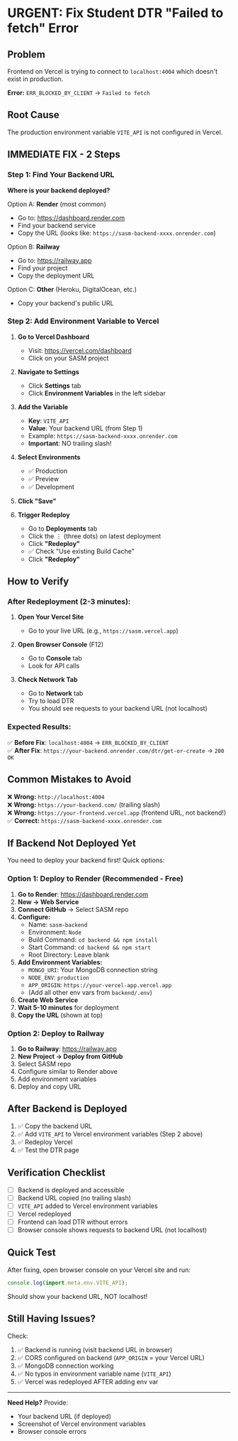 # URGENT: Fix Student DTR "Failed to fetch" Error

## Problem
Frontend on Vercel is trying to connect to `localhost:4004` which doesn't exist in production.

**Error:** `ERR_BLOCKED_BY_CLIENT` → `Failed to fetch`

## Root Cause
The production environment variable `VITE_API` is not configured in Vercel.

## IMMEDIATE FIX - 2 Steps

### Step 1: Find Your Backend URL

**Where is your backend deployed?**

Option A: **Render** (most common)
- Go to: https://dashboard.render.com
- Find your backend service
- Copy the URL (looks like: `https://sasm-backend-xxxx.onrender.com`)

Option B: **Railway**
- Go to: https://railway.app
- Find your project
- Copy the deployment URL

Option C: **Other** (Heroku, DigitalOcean, etc.)
- Copy your backend's public URL

### Step 2: Add Environment Variable to Vercel

1. **Go to Vercel Dashboard**
   - Visit: https://vercel.com/dashboard
   - Click on your SASM project

2. **Navigate to Settings**
   - Click **Settings** tab
   - Click **Environment Variables** in the left sidebar

3. **Add the Variable**
   - **Key**: `VITE_API`
   - **Value**: Your backend URL (from Step 1)
   - Example: `https://sasm-backend-xxxx.onrender.com`
   - **Important**: NO trailing slash!

4. **Select Environments**
   - ✅ Production
   - ✅ Preview
   - ✅ Development

5. **Click "Save"**

6. **Trigger Redeploy**
   - Go to **Deployments** tab
   - Click the ⋮ (three dots) on latest deployment
   - Click **"Redeploy"**
   - ✅ Check "Use existing Build Cache"
   - Click **"Redeploy"**

## How to Verify

### After Redeployment (2-3 minutes):

1. **Open Your Vercel Site**
   - Go to your live URL (e.g., `https://sasm.vercel.app`)

2. **Open Browser Console** (F12)
   - Go to **Console** tab
   - Look for API calls

3. **Check Network Tab**
   - Go to **Network** tab
   - Try to load DTR
   - You should see requests to your backend URL (not localhost)

### Expected Results:
✅ **Before Fix**: `localhost:4004` → `ERR_BLOCKED_BY_CLIENT`  
✅ **After Fix**: `https://your-backend.onrender.com/dtr/get-or-create` → `200 OK`

## Common Mistakes to Avoid

❌ **Wrong:** `http://localhost:4004`  
❌ **Wrong:** `https://your-backend.com/`  (trailing slash)  
❌ **Wrong:** `https://your-frontend.vercel.app`  (frontend URL, not backend!)  
✅ **Correct:** `https://sasm-backend-xxxx.onrender.com`

## If Backend Not Deployed Yet

You need to deploy your backend first! Quick options:

### Option 1: Deploy to Render (Recommended - Free)

1. **Go to Render**: https://dashboard.render.com
2. **New → Web Service**
3. **Connect GitHub** → Select SASM repo
4. **Configure:**
   - Name: `sasm-backend`
   - Environment: `Node`
   - Build Command: `cd backend && npm install`
   - Start Command: `cd backend && npm start`
   - Root Directory: Leave blank
5. **Add Environment Variables:**
   - `MONGO_URI`: Your MongoDB connection string
   - `NODE_ENV`: `production`
   - `APP_ORIGIN`: `https://your-vercel-app.vercel.app`
   - (Add all other env vars from `backend/.env`)
6. **Create Web Service**
7. **Wait 5-10 minutes** for deployment
8. **Copy the URL** (shown at top)

### Option 2: Deploy to Railway

1. **Go to Railway**: https://railway.app
2. **New Project → Deploy from GitHub**
3. Select SASM repo
4. Configure similar to Render above
5. Add environment variables
6. Deploy and copy URL

## After Backend is Deployed

1. ✅ Copy the backend URL
2. ✅ Add `VITE_API` to Vercel environment variables (Step 2 above)
3. ✅ Redeploy Vercel
4. ✅ Test the DTR page

## Verification Checklist

- [ ] Backend is deployed and accessible
- [ ] Backend URL copied (no trailing slash)
- [ ] `VITE_API` added to Vercel environment variables
- [ ] Vercel redeployed
- [ ] Frontend can load DTR without errors
- [ ] Browser console shows requests to backend URL (not localhost)

## Quick Test

After fixing, open browser console on your Vercel site and run:

```javascript
console.log(import.meta.env.VITE_API);
```

Should show your backend URL, NOT localhost!

## Still Having Issues?

Check:
1. ✅ Backend is running (visit backend URL in browser)
2. ✅ CORS configured on backend (`APP_ORIGIN` = your Vercel URL)
3. ✅ MongoDB connection working
4. ✅ No typos in environment variable name (`VITE_API`)
5. ✅ Vercel was redeployed AFTER adding env var

---

**Need Help?** Provide:
- Your backend URL (if deployed)
- Screenshot of Vercel environment variables
- Browser console errors
